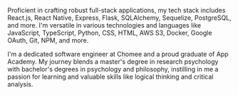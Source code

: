Proficient in crafting robust full-stack applications, my tech stack includes React.js, React Native, Express, Flask, SQLAlchemy, Sequelize, PostgreSQL, and more. I'm versatile in various technologies and languages like JavaScript, TypeScript, Python, CSS, HTML, AWS S3, Docker, Google OAuth, Git, NPM, and more.

I'm a dedicated software engineer at Chomee and a proud graduate of App Academy. My journey blends a master's degree in research psychology with bachelor's degrees in psychology and philosophy, instilling in me a passion for learning and valuable skills like logical thinking and critical analysis.
